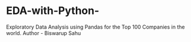 # EDA-with-Python-
Exploratory Data Analysis using Pandas for the Top 100 Companies in the world.
Author - Biswarup Sahu
